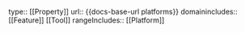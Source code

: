 type:: [[Property]]
url:: {{docs-base-url platforms}}
domainincludes:: [[Feature]] [[Tool]]
rangeIncludes:: [[Platform]]
